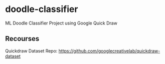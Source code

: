 # doodle-classifier
 ML Doodle Classifier Project using Google Quick Draw
 
 ## Recourses
 Quickdraw Dataset Repo: https://github.com/googlecreativelab/quickdraw-dataset
 
 
